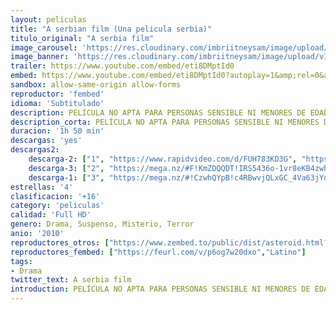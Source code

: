 ```yaml
---
layout: peliculas
title: "A serbian film (Una pelicula serbia)"
titulo_original: "A serbia film"
image_carousel: 'https://res.cloudinary.com/imbriitneysam/image/upload/v1557708694/servia-poster-min.jpg'
image_banner: 'https://res.cloudinary.com/imbriitneysam/image/upload/v1557708694/servia-banner-min.jpg'
trailer: https://www.youtube.com/embed/eti8DMptId0
embed: https://www.youtube.com/embed/eti8DMptId0?autoplay=1&amp;rel=0&amp;hd=1&border=0&wmode=opaque&enablejsapi=1&modestbranding=1&controls=1&showinfo=0
sandbox: allow-same-origin allow-forms
reproductor: 'fembed'
idioma: 'Subtitulado'
description: PELÍCULA NO APTA PARA PERSONAS SENSIBLE NI MENORES DE EDAD. Milo, una estrella del porno ya retirada que vive con su mujer y su hijo, está pasando por apuros económicos. Una cita con una antigua compañera de rodaje, la pornostar Layla, le presenta la oportunidad de trabajar con un tipo llamado Vukmir en su nueva película de porno experimental. Milos acaba aceptando sin saber exactamente lo que va a rodar y acaba sumergido en una tormenta de depravación violencia, snuff, pedofilia, y drogas que lo dejan en un abismo de locura… También conocido como una pelicula serbia.
description_corta: PELÍCULA NO APTA PARA PERSONAS SENSIBLE NI MENORES DE EDAD. Milo, una estrella del porno ya retirada que vive con su mujer y su hijo, está pasando por apuros económicos. Una cita con una antigua compañera de rodaje, la pornostar...
duracion: '1h 50 min'
descargas: 'yes'
descargas2:
    descarga-2: ["1", "https://www.rapidvideo.com/d/FUH783KD3G", "https://www.google.com/s2/favicons?domain=www.rapidvideo.com","RapidVideo","https://res.cloudinary.com/imbriitneysam/image/upload/v1541473684/mexico.png", "Subtitulado", "Full HD"]
    descarga-3: ["2", "https://mega.nz/#F!KmZDQQDT!IRS5436o-1vr8eKB4zwhag", "https://www.google.com/s2/favicons?domain=mega.nz","Mega","https://res.cloudinary.com/imbriitneysam/image/upload/v1541473684/mexico.png", "Latino", "Full HD"]
    descarga-1: ["3", "https://mega.nz/#!CzwhQYpB!c4RBwvjQLxGC_4Va63jYqmtfDRYK1ASW4Jq68O6n_oM", "https://www.google.com/s2/favicons?domain=mega.nz","Mega","https://res.cloudinary.com/imbriitneysam/image/upload/v1541473684/mexico.png", "Latino", "Full HD"]
estrellas: '4'
clasificacion: '+16'
category: 'peliculas'
calidad: 'Full HD'
genero: Drama, Suspenso, Misterio, Terror
anio: '2010'
reproductores_otros: ["https://www.zembed.to/public/dist/asteroid.html?id=b8fc80c1d9f30185e1eff9f2ef6aad72&title=A%20Serbian%20Film","Latino","https://gdriveplayer.io/embed2.php?link=L2RilAyoAj0InNyOlxeW%252BQsq6%252F4quo27LuhfhzGLYcqr%252BxJA1Q1O%252Fjp8ow2FloZXRIB3Ze%252BVmdpVZkpsayR%252Fp7Q3U19Zzaznz%252BcGGo8jqpVG%252Bmma7L6E6m%252BZ7nzoKWhZUbGH2k0prledEjthX8KRyEwmyzf14PtoARt5cbNxs8%252FhINvZ%252F20%252Bqg%252BuMzdSviSsA%253D","Latino","https://movcloud.net/embed/zk-_H3HT5L6m","Latino"]
reproductores_fembed: ["https://feurl.com/v/p6og7w20dxo","Latino"]
tags:
- Drama
twitter_text: A serbia film
introduction: PELÍCULA NO APTA PARA PERSONAS SENSIBLE NI MENORES DE EDAD. Milo, una estrella del porno ya retirada que vive con su mujer y su hijo, está pasando por apuros económicos. Una cita con una antigua compañera de rodaje, la pornostar...
---
```



 







